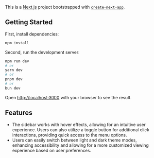 This is a [Next.js](https://nextjs.org) project bootstrapped with [`create-next-app`](https://nextjs.org/docs/app/api-reference/cli/create-next-app).

## Getting Started

First, install dependencies:

```bash
npm install
```

Second, run the development server:

```bash
npm run dev
# or
yarn dev
# or
pnpm dev
# or
bun dev
```

Open [http://localhost:3000](http://localhost:3000) with your browser to see the result.

## Features

- The sidebar works with hover effects, allowing for an intuitive user experience. Users can also utilize a toggle button for additional click interactions, providing quick access to the menu options.
- Users can easily switch between light and dark theme modes, enhancing accessibility and allowing for a more customized viewing experience based on user preferences.

